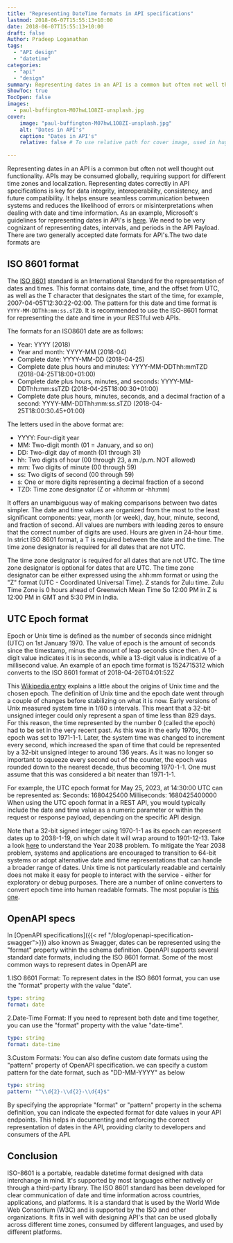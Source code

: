 ```yaml
---
title: "Representing DateTime formats in API specifications"
lastmod: 2018-06-07T15:55:13+10:00
date: 2018-06-07T15:55:13+10:00
draft: false
Author: Pradeep Loganathan
tags: 
  - "API design"
  - "datetime"
categories:
  - "api"
  - "design"
summary: Representing dates in an API is a common but often not well thought out functionality.We need to be very cognizant of representing dates, intervals, and periods in the API Payload. There are two generally accepted date formats for API's.
ShowToc: true
TocOpen: false
images:
  - paul-buffington-M07hwL1O8ZI-unsplash.jpg
cover:
    image: "paul-buffington-M07hwL1O8ZI-unsplash.jpg"
    alt: "Dates in API's"
    caption: "Dates in API's"
    relative: false # To use relative path for cover image, used in hugo Page-bundles
 
---
```



Representing dates in an API is a common but often not well thought out functionality. APIs may be consumed globally, requiring support for different time zones and localization. Representing dates correctly in API specifications is key for data integrity, interoperability, consistency, and future compatibility. It helps ensure seamless communication between systems and reduces the likelihood of errors or misinterpretations when dealing with date and time information. As an example, Microsoft's guidelines for representing dates in API's is [here](https://github.com/Microsoft/api-guidelines/blob/master/Guidelines.md#113-json-serialization-of-dates-and-times). We need to be very cognizant of representing dates, intervals, and periods in the API Payload. There are two generally accepted date formats for API's.The two date formats are

## ISO 8601 format

The [ISO 8601](https://www.iso.org/iso-8601-date-and-time-format.html) standard is an International Standard for the representation of dates and times. This format contains date, time, and the offset from UTC, as well as the T character that designates the start of the time, for example, 2007-04-05T12:30:22-02:00. The pattern for this date and time format is ```YYYY-MM-DDThh:mm:ss.sTZD```. It is recommended to use the ISO-8601 format for representing the date and time in your RESTful web APIs.

The formats for an ISO8601 date are as follows:

- Year: YYYY (2018)
- Year and month: YYYY-MM (2018-04)
- Complete date: YYYY-MM-DD (2018-04-25)
- Complete date plus hours and minutes: YYYY-MM-DDThh:mmTZD (2018-04-25T18:00+01:00)
- Complete date plus hours, minutes, and seconds: YYYY-MM-DDThh:mm:ssTZD (2018-04-25T18:00:30+01:00)
- Complete date plus hours, minutes, seconds, and a decimal fraction of a second: YYYY-MM-DDThh:mm:ss.sTZD (2018-04-25T18:00:30.45+01:00)

The letters used in the above format are:

- YYYY: Four-digit year
- MM: Two-digit month (01 = January, and so on)
- DD: Two-digit day of month (01 through 31)
- hh: Two digits of hour (00 through 23, a.m./p.m. NOT allowed)
- mm: Two digits of minute (00 through 59)
- ss: Two digits of second (00 through 59)
- s: One or more digits representing a decimal fraction of a second
- TZD: Time zone designator (Z or +hh:mm or -hh:mm)

It offers an unambiguous way of making comparisons between two dates simpler. The date and time values are organized from the most to the least significant components: year, month (or week), day, hour, minute, second, and fraction of second. All values are numbers with leading zeros to ensure that the correct number of digits are used. Hours are given in 24-hour time. In strict ISO 8601 format, a T is required between the date and the time. The time zone designator is required for all dates that are not UTC.  

The time zone designator is required for all dates that are not UTC. The time zone designator is optional for dates that are UTC. The time zone designator can be either expressed using the ±hh:mm format or using the "Z" format (UTC - Coordinated Universal Time). Z stands for Zulu time. Zulu Time Zone is 0 hours ahead of Greenwich Mean Time So 12:00 PM in Z is 12:00 PM in GMT and 5:30 PM in India.

## UTC Epoch format

Epoch or Unix time is defined as the number of seconds since midnight (UTC) on 1st January 1970. The value of epoch is the amount of seconds since the timestamp, minus the amount of leap seconds since then. A 10-digit value indicates it is in seconds, while a 13-digit value is indicative of a millisecond value. An example of an epoch time format is 1524715312 which converts to the ISO 8601 format of 2018-04-26T04:01:52Z

This [Wikipedia entry](http://en.wikipedia.org/wiki/Unix_time#History) explains a little about the origins of Unix time and the chosen epoch. The definition of Unix time and the epoch date went through a couple of changes before stabilizing on what it is now. Early versions of Unix measured system time in 1/60 s intervals. This meant that a 32-bit unsigned integer could only represent a span of time less than 829 days. For this reason, the time represented by the number 0 (called the epoch) had to be set in the very recent past. As this was in the early 1970s, the epoch was set to 1971-1-1. Later, the system time was changed to increment every second, which increased the span of time that could be represented by a 32-bit unsigned integer to around 136 years. As it was no longer so important to squeeze every second out of the counter, the epoch was rounded down to the nearest decade, thus becoming 1970-1-1. One must assume that this was considered a bit neater than 1971-1-1.

For example, the UTC epoch format for May 25, 2023, at 14:30:00 UTC can be represented as:
Seconds: 1680425400
Milliseconds: 1680425400000
When using the UTC epoch format in a REST API, you would typically include the date and time value as a numeric parameter or within the request or response payload, depending on the specific API design.

Note that a 32-bit signed integer using 1970-1-1 as its epoch can represent dates up to 2038-1-19, on which date it will wrap around to 1901-12-13. Take a look [here](https://en.wikipedia.org/wiki/Year_2038_problem) to understand the Year 2038 problem. To mitigate the Year 2038 problem, systems and applications are encouraged to transition to 64-bit systems or adopt alternative date and time representations that can handle a broader range of dates. Unix time is not particularly readable and certainly does not make it easy for people to interact with the service - either for exploratory or debug purposes. There are a number of online converters to convert epoch time into human readable formats. The most popular is [this one](https://www.epochconverter.com/).

## OpenAPI specs

In [OpenAPI specifications]({{< ref "/blog/openapi-specification-swagger">}}) also known as Swagger, dates can be represented using the "format" property within the schema definition. OpenAPI supports several standard date formats, including the ISO 8601 format. Some of the most common ways to represent dates in OpenAPI are

1.ISO 8601 Format: To represent dates in the ISO 8601 format, you can use the "format" property with the value "date".

```yaml
type: string
format: date
```

2.Date-Time Format: If you need to represent both date and time together, you can use the "format" property with the value "date-time".

```yaml
type: string
format: date-time
```

3.Custom Formats: You can also define custom date formats using the "pattern" property of OpenAPI specification. we can specify a custom pattern for the date format, such as "DD-MM-YYYY" as below

```yaml
type: string
pattern: "^\\d{2}-\\d{2}-\\d{4}$"
```

By specifying the appropriate "format" or "pattern" property in the schema definition, you can indicate the expected format for date values in your API endpoints. This helps in documenting and enforcing the correct representation of dates in the API, providing clarity to developers and consumers of the API.

## Conclusion

ISO-8601 is a portable, readable datetime format designed with data interchange in mind. It's supported by most languages either natively or through a third-party library. The ISO 8601 standard has been developed for clear communication of date and time information across countries, applications, and platforms. It is a standard that is used by the World Wide Web Consortium (W3C) and is supported by the ISO and other organizations. It fits in well with designing API's that can be used globally across different time zones, consumed by different languages, and used by different platforms.
